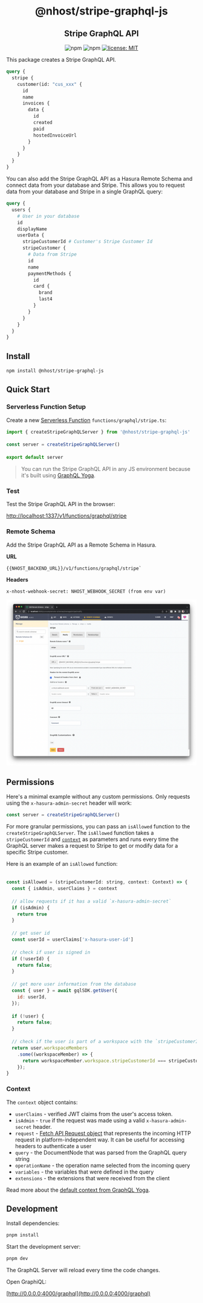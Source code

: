 <h1 align="center">@nhost/stripe-graphql-js</h1>
<h2 align="center">Stripe GraphQL API</h2>

<p align="center">
  <img alt="npm" src="https://img.shields.io/npm/v/@nhost/stripe-graphql-js">
  <img alt="npm" src="https://img.shields.io/npm/dm/@nhost/stripe-graphql-js">
  <a href="LICENSE">
    <img src="https://img.shields.io/badge/license-MIT-yellow.svg" alt="license: MIT" />
  </a>
</p>

This package creates a Stripe GraphQL API.

```graphql
query {
  stripe {
    customer(id: "cus_xxx" {
      id
      name
      invoices {
        data {
          id
          created
          paid
          hostedInvoiceUrl
        }
      }
    }
  }
}
```

You can also add the Stripe GraphQL API as a Hasura Remote Schema and connect data from your database and Stripe. This allows you to request data from your database and Stripe in a single GraphQL query:

```graphql
query {
  users {
    # User in your database
    id
    displayName
    userData {
      stripeCustomerId # Customer's Stripe Customer Id
      stripeCustomer {
        # Data from Stripe
        id
        name
        paymentMethods {
          id
          card {
            brand
            last4
          }
        }
      }
    }
  }
}
```

## Install

```bash
npm install @nhost/stripe-graphql-js
```

## Quick Start

### Serverless Function Setup

Create a new [Serverless Function](https://docs.nhost.io/platform/serverless-functions) `functions/graphql/stripe.ts`:

```js
import { createStripeGraphQLServer } from '@nhost/stripe-graphql-js'

const server = createStripeGraphQLServer()

export default server
```

> You can run the Stripe GraphQL API in any JS environment because it's built using [GraphQL Yoga](https://github.com/dotansimha/graphql-yoga).

### Test

Test the Stripe GraphQL API in the browser:

[http://localhost:1337/v1/functions/graphql/stripe](http://localhost:1337/v1/functions/graphql/stripe)

### Remote Schema

Add the Stripe GraphQL API as a Remote Schema in Hasura.

**URL**

```
{{NHOST_BACKEND_URL}}/v1/functions/graphql/stripe`
```

**Headers**

```
x-nhost-webhook-secret: NHOST_WEBHOOK_SECRET (from env var)
```

![Hasura Remote Schema](./assets//hasura-remote-schema.png)

## Permissions

Here's a minimal example without any custom permissions. Only requests using the `x-hasura-admin-secret` header will work:

```js
const server = createStripeGraphQLServer()
```

For more granular permissions, you can pass an `isAllowed` function to the `createStripeGraphQLServer`. The `isAllowed` function takes a `stripeCustomerId` and [`context`](#context) as parameters and runs every time the GraphQL server makes a request to Stripe to get or modify data for a specific Stripe customer.

Here is an example of an `isAllowed` function:

```js

const isAllowed = (stripeCustomerId: string, context: Context) => {
  const { isAdmin, userClaims } = context

  // allow requests if it has a valid `x-hasura-admin-secret`
  if (isAdmin) {
    return true
  }

  // get user id
  const userId = userClaims['x-hasura-user-id']

  // check if user is signed in
  if (!userId) {
    return false;
  }

  // get more user information from the database
  const { user } = await gqlSDK.getUser({
    id: userId,
  });

  if (!user) {
    return false;
  }

  // check if the user is part of a workspace with the `stripeCustomerId`
  return user.workspaceMembers
    .some((workspaceMember) => {
      return workspaceMember.workspace.stripeCustomerId === stripeCustomerId;
    });
}

```

### Context

The `context` object contains:

- `userClaims` - verified JWT claims from the user's access token.
- `isAdmin` - `true` if the request was made using a valid `x-hasura-admin-secret` header.
- `request` - [Fetch API Request object](https://developer.mozilla.org/en-US/docs/Web/API/Request) that represents the incoming HTTP request in platform-independent way. It can be useful for accessing headers to authenticate a user
- `query` - the DocumentNode that was parsed from the GraphQL query string
- `operationName` - the operation name selected from the incoming query
- `variables` - the variables that were defined in the query
- `extensions` - the extensions that were received from the client

Read more about the [default context from GraphQL Yoga](https://www.the-guild.dev/graphql/yoga-server/docs/features/context#default-context).

## Development

Install dependencies:

```bash
pnpm install
```

Start the development server:

```bash
pnpm dev
```

The GraphQL Server will reload every time the code changes.

Open GraphiQL:

[http://0.0.0.0:4000/graphql](http://0.0.0.0:4000/graphql)
